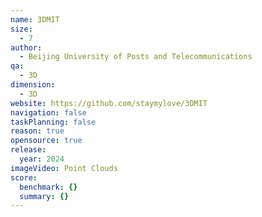```yaml
---
name: 3DMIT
size:
  - 7
author:
  - Beijing University of Posts and Telecommunications
qa:
  - 3D
dimension:
  - 3D
website: https://github.com/staymylove/3DMIT
navigation: false
taskPlanning: false
reason: true
opensource: true
release:
  year: 2024
imageVideo: Point Clouds
score:
  benchmark: {}
  summary: {}
---
```

